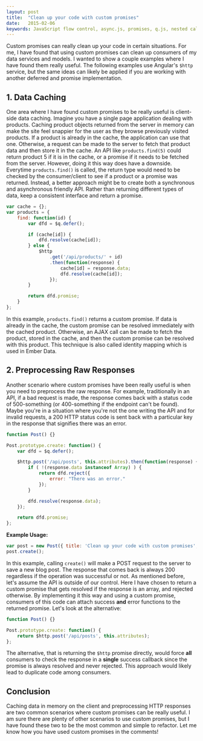 ```yaml
---
layout: post
title:  "Clean up your code with custom promises"
date:   2015-02-06
keywords: JavaScript flow control, async.js, promises, q.js, nested callback functions, callback hell, asynchronous programming in JavaScript, AJAX
---
```


Custom promises can really clean up your code in certain situations. For me, I have found that using custom promises can clean up consumers of my data services and models. I wanted to show a couple examples where I have found them really useful. The following examples use Angular's `$http` service, but the same ideas can likely be applied if you are working with another deferred and promise implementation.

## 1. Data Caching

One area where I have found custom promises to be really useful is client-side data caching. Imagine you have a single page application dealing with products. Caching product objects returned from the server in memory can make the site feel snappier for the user as they browse previously visited products. If a product is already in the cache, the application can use that one. Otherwise, a request can be made to the server to fetch that product data and then store it in the cache. An API like `products.find(5)` could return product 5 if it is in the cache, or a promise if it needs to be fetched from the server. However, doing it this way does have a downside. Everytime `products.find()` is called, the return type would need to be checked by the consumer/client to see if a product or a promise was returned. Instead, a better approach might be to create both a synchronous and asynchronous friendly API. Rather than returning different types of data, keep a consistent interface and return a promise.

```js
var cache = {};
var products = {
	find: function(id) {
		var dfd = $q.defer();

		if (cache[id]) {
			dfd.resolve(cache[id]);
		} else {
			$http
				.get('/api/products/' + id)
				.then(function(response) {
					cache[id] = response.data;
					dfd.resolve(cache[id]);
				});
		}

		return dfd.promise;
	}
};
```

In this example, `products.find()` returns a custom promise. If data is already in the cache, the custom promise can be resolved immediately with the cached product. Otherwise, an AJAX call can be made to fetch the product, stored in the cache, and then the custom promise can be resolved with this product. This technique is also called identity mapping which is used in Ember Data.


## 2. Preprocessing Raw Responses

Another scenario where custom promises have been really useful is when you need to preprocess the raw response. For example, traditionally in an API, if a bad request is made, the response comes back with a status code of 500-something (or 400-something if the endpoint can't be found). Maybe you're in a situation where you're not the one writing the API and for invalid requests, a 200 HTTP status code is sent back with a particular key in the response that signifies there was an error.

```js
function Post() {}

Post.prototype.create: function() {
	var dfd = $q.defer();

	$http.post('/api/posts', this.attributes).then(function(response) {
		if ( !(response.data instanceof Array) ) {
			return dfd.reject({
        		error: "There was an error."
      		});
		}

		dfd.resolve(response.data);
	});

	return dfd.promise;
};
```

__Example Usage:__

```js
var post = new Post({ title: 'Clean up your code with custom promises', content: '...' });
post.create();
```

In this example, calling `create()` will make a POST request to the server to save a new blog post. The response that comes back is always 200 regardless if the operation was successful or not. As mentioned before, let's assume the API is outside of our control. Here I have chosen to return a custom promise that gets resolved if the response is an array, and rejected otherwise. By implementing it this way and using a custom promise, consumers of this code can attach success __and__ error functions to the returned promise. Let's look at the alternative:

```js
function Post() {}

Post.prototype.create: function() {
	return $http.post('/api/posts', this.attributes);
};
```

The alternative, that is returning the `$http` promise directly, would force __all__ consumers to check the response in a __single__ success callback since the promise is always resolved and never rejected. This approach would likely lead to duplicate code among consumers.

## Conclusion

Caching data in memory on the client and preprocessing HTTP responses are two common scenarios where custom promises can be really useful. I am sure there are plenty of other scenarios to use custom promises, but I have found these two to be the most common and simple to refactor. Let me know how you have used custom promises in the comments!
